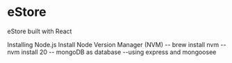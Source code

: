 # eStore
eStore built with React

Installing Node.js
Install Node Version Manager (NVM)
-- brew install nvm
-- nvm install 20
-- mongoDB as database
--using express and mongoosee 
